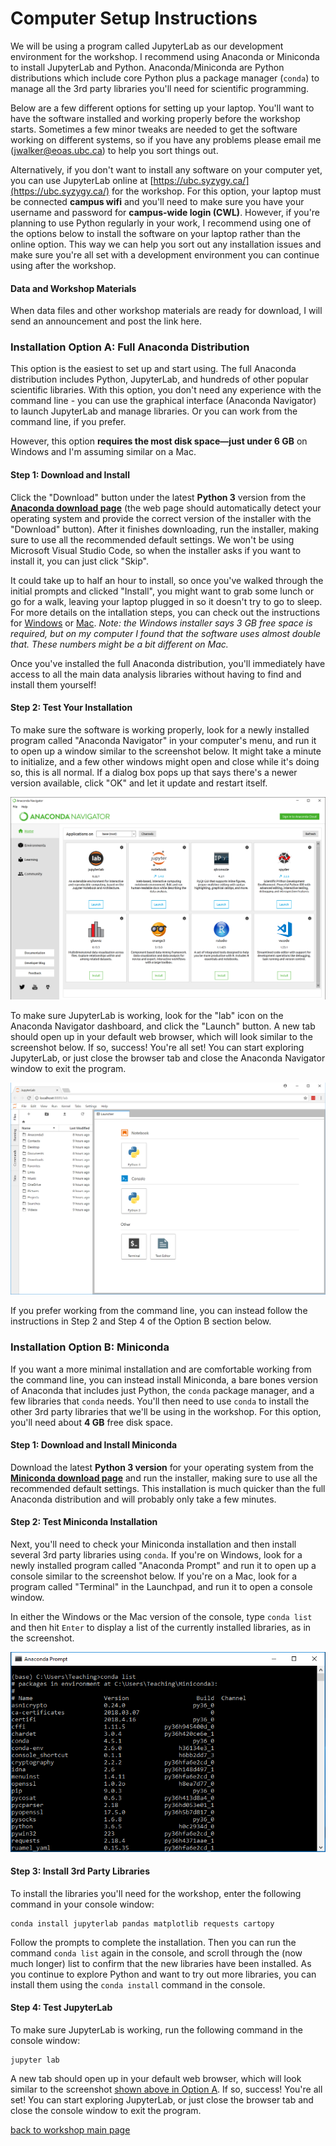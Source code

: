 # Computer Setup Instructions

We will be using a program called JupyterLab as our development environment for the workshop. I recommend using Anaconda or Miniconda to install JupyterLab and Python. Anaconda/Miniconda are Python distributions which include core Python plus a package manager (`conda`) to manage all the 3rd party libraries you'll need for scientific programming.

Below are a few different options for setting up your laptop. You'll want to have the software installed and working properly before the workshop starts. Sometimes a few minor tweaks are needed to get the software working on different systems, so if you have any problems please email me (jwalker@eoas.ubc.ca) to help you sort things out.

Alternatively, if you don't want to install any software on your computer yet, you can use JupyterLab online at [https://ubc.syzygy.ca/](https://ubc.syzygy.ca/) for the workshop. For this option, your laptop must be connected **campus wifi** and you'll need to make sure you have your username and password for **campus-wide login (CWL)**. However, if you're planning to use Python regularly in your work, I recommend using one of the options below to install the software on your laptop rather than the online option. This way we can help you sort out any installation issues and make sure you're all set with a development environment you can continue using after the workshop.


#### Data and Workshop Materials
When data files and other workshop materials are ready for download, I will send an announcement and post the link here.

### Installation Option A: Full Anaconda Distribution

This option is the easiest to set up and start using. The full Anaconda distribution includes Python, JupyterLab, and hundreds of other popular scientific libraries. With this option, you don't need any experience with the command line - you can use the graphical interface (Anaconda Navigator) to launch JupyterLab and manage libraries. Or you can work from the command line, if you prefer.

However, this option **requires the most disk space&mdash;just under 6 GB** on Windows and I'm assuming similar on a Mac.

#### Step 1: Download and Install

Click the "Download" button under the latest **Python 3** version from the **[Anaconda download page](https://www.anaconda.com/download/)** (the web page should automatically detect your operating system and provide the correct version of the installer with the "Download" button). After it finishes downloading, run the installer, making sure to use all the recommended default settings. We won't be using Microsoft Visual Studio Code, so when the installer asks if you want to install it, you can just click "Skip".

It could take up to half an hour to install, so once you've walked through the initial prompts and clicked "Install", you might want to grab some lunch or go for a walk, leaving your laptop plugged in so it doesn't try to go to sleep. For more details on the intallation steps, you can check out the instructions for [Windows](https://docs.anaconda.com/anaconda/install/windows) or [Mac](https://docs.anaconda.com/anaconda/install/mac-os). *Note: the Windows installer says 3 GB free space is required, but on my computer I found that the software uses almost double that. These numbers might be a bit different on Mac.*

Once you've installed the full Anaconda distribution, you'll immediately have access to all the main data analysis libraries without having to find and install them yourself!

#### Step 2: Test Your Installation

To make sure the software is working properly, look for a newly installed program called "Anaconda Navigator" in your computer's menu, and run it to open up a window similar to the screenshot below. It might take a minute to initialize, and a few other windows might open and close while it's doing so, this is all normal. If a dialog box pops up that says there's a newer version available, click "OK" and let it update and restart itself.

![Anaconda Navigator](img/screenshots/navigator.png)


To make sure JupyterLab is working, look for the "lab" icon on the Anaconda Navigator dashboard, and click the "Launch" button. A new tab should open up in your default web browser, which will look similar to the screenshot below. If so, success!  You're all set! You can start exploring JupyterLab, or just close the browser tab and close the Anaconda Navigator window to exit the program.

<a id="jupyterlab"></a>

![JupyterLab](img/screenshots/jupyterlab.png)

If you prefer working from the command line, you can instead follow the instructions in Step 2 and Step 4 of the Option B section below.


### Installation Option B: Miniconda

If you want a more minimal installation and are comfortable working from the command line, you can instead install Miniconda, a bare bones version of Anaconda that includes just Python, the `conda` package manager, and a few libraries that `conda` needs. You'll then need to use `conda` to install the other 3rd party libraries that we'll be using in the workshop. For this option, you'll need about **4 GB** free disk space.

#### Step 1: Download and Install Miniconda

Download the latest **Python 3 version** for your operating system from the **[Miniconda download page](https://conda.io/miniconda.html)** and run the installer, making sure to use all the recommended default settings. This installation is much quicker than the full Anaconda distribution and will probably only take a few minutes.

<a id="commandline"></a>
#### Step 2: Test Miniconda Installation 

Next, you'll need to check your Miniconda installation and then install several 3rd party libraries using `conda`. If you're on Windows, look for a newly installed program called "Anaconda Prompt" and run it to open up a console similar to the screenshot below. If you're on a Mac, look for a program called "Terminal" in the Launchpad, and run it to open a console window.

In either the Windows or the Mac version of the console, type `conda list` and then hit `Enter` to display a list of the currently installed libraries, as in the screenshot.

![Miniconda](img/screenshots/miniconda1.png)

#### Step 3: Install 3rd Party Libraries

To install the libraries you'll need for the workshop, enter the following command in your console window:
```
conda install jupyterlab pandas matplotlib requests cartopy
```

Follow the prompts to complete the installation. Then you can run the command `conda list` again in the console, and scroll through the (now much longer) list to confirm that the new libraries have been installed. As you continue to explore Python and want to try out more libraries, you can install them using the `conda install` command in the console.


#### Step 4: Test JupyterLab

To make sure JupyterLab is working, run the following command in the console window:

```
jupyter lab
```

A new tab should open up in your default web browser, which will look similar to the screenshot [shown above in Option A](#jupyterlab). If so, success!  You're all set! You can start exploring JupyterLab, or just close the browser tab and close the console window to exit the program.



[back to workshop main page](https://jenfly.github.io/eoas-python/)
